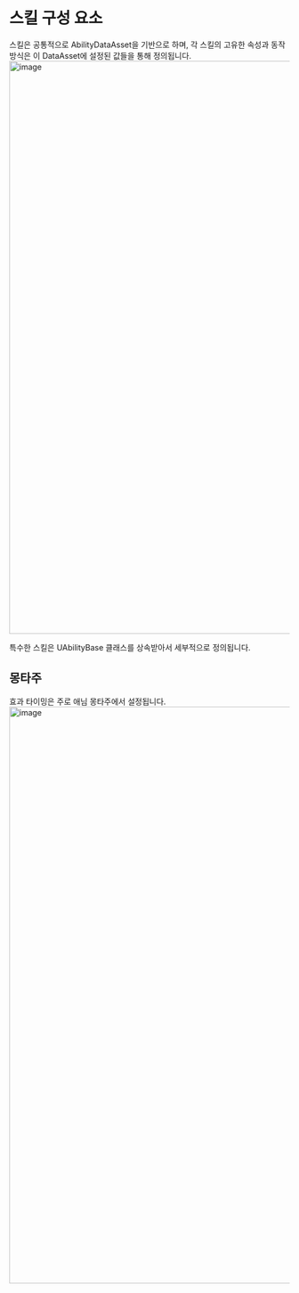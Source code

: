 # 스킬 구성 요소
스킬은 공통적으로 AbilityDataAsset을 기반으로 하며, 각 스킬의 고유한 속성과 동작 방식은 이 DataAsset에 설정된 값들을 통해 정의됩니다.
<img width="1417" height="1030" alt="image" src="https://github.com/user-attachments/assets/4e0c0ff1-086e-4075-933d-a96951a59dbf" />

특수한 스킬은 UAbilityBase 클래스를 상속받아서 세부적으로 정의됩니다.


## 몽타주
효과 타이밍은 주로 애님 몽타주에서 설정됩니다.
<img width="1844" height="1037" alt="image" src="https://github.com/user-attachments/assets/1cf64137-2109-441f-b8c2-5a1fc3a50f84" />
